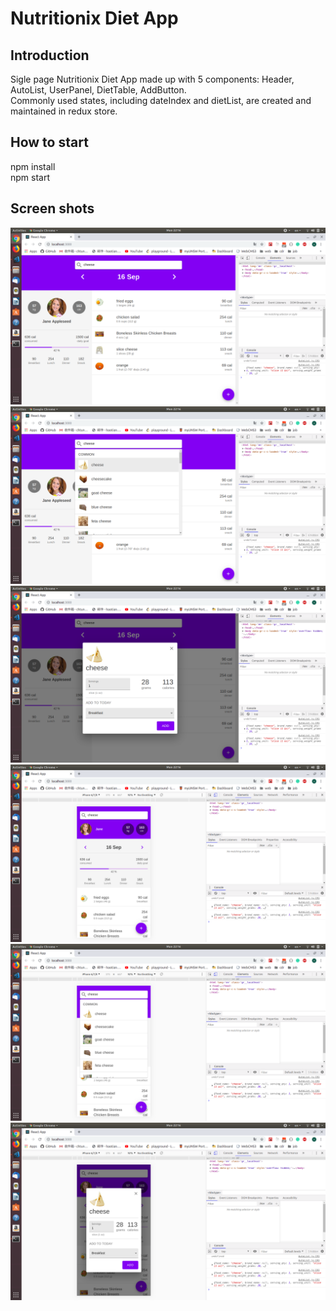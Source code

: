 # Nutritionix Diet App

## Introduction

Sigle page Nutritionix Diet App made up with 5 components: Header, AutoList, UserPanel, DietTable, AddButton.  
Commonly used states, including dateIndex and dietList, are created and maintained in redux store.

## How to start

npm install  
npm start

## Screen shots

![](./screenshots/tablet-table.png)
![](./screenshots/tablet-search.png)
![](./screenshots/tablet-dialog.png)
![](./screenshots/mobile-table.png)  
![](./screenshots/mobile-search.png)  
![](./screenshots/mobile-dialog.png)
